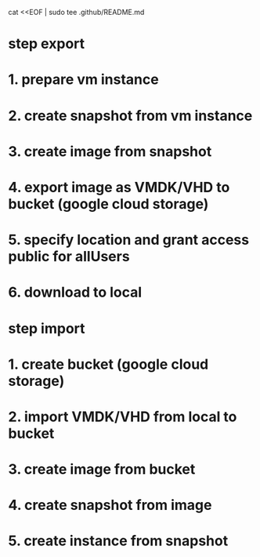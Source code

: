 cat <<EOF | sudo tee .github/README.md
# step export
# 1. prepare vm instance
# 2. create snapshot from vm instance
# 3. create image from snapshot
# 4. export image as VMDK/VHD to bucket (google cloud storage)
# 5. specify location and grant access public for allUsers 
# 6. download to local
# 
# step import 
# 1. create bucket (google cloud storage)
# 2. import VMDK/VHD from local to bucket
# 3. create image from bucket
# 4. create snapshot from image
# 5. create instance from snapshot
#
